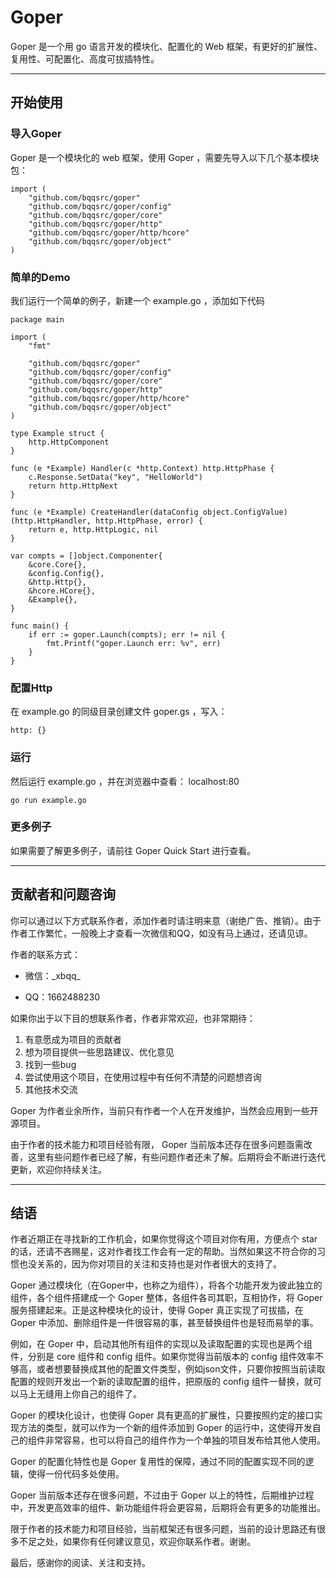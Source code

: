 # Goper

Goper 是一个用 go 语言开发的模块化、配置化的 Web 框架，有更好的扩展性、复用性、可配置化、高度可拔插特性。

---
## 开始使用
### 导入Goper
Goper 是一个模块化的 web 框架，使用 Goper ，需要先导入以下几个基本模块包：
```
import (
	"github.com/bqqsrc/goper"
	"github.com/bqqsrc/goper/config"
	"github.com/bqqsrc/goper/core"
	"github.com/bqqsrc/goper/http"
	"github.com/bqqsrc/goper/http/hcore"
	"github.com/bqqsrc/goper/object"
)
```

### 简单的Demo
我们运行一个简单的例子，新建一个 example.go ，添加如下代码
```
package main

import (
	"fmt"

	"github.com/bqqsrc/goper"
	"github.com/bqqsrc/goper/config"
	"github.com/bqqsrc/goper/core"
	"github.com/bqqsrc/goper/http"
	"github.com/bqqsrc/goper/http/hcore"
	"github.com/bqqsrc/goper/object"
)

type Example struct {
	http.HttpComponent
}

func (e *Example) Handler(c *http.Context) http.HttpPhase {
	c.Response.SetData("key", "HelloWorld")
	return http.HttpNext
}

func (e *Example) CreateHandler(dataConfig object.ConfigValue) (http.HttpHandler, http.HttpPhase, error) {
	return e, http.HttpLogic, nil
}

var compts = []object.Componenter{
	&core.Core{},
	&config.Config{},
	&http.Http{},
	&hcore.HCore{},
	&Example{},
}

func main() {
	if err := goper.Launch(compts); err != nil {
		fmt.Printf("goper.Launch err: %v", err)
	}
}
```

### 配置Http
在 example.go 的同级目录创建文件 goper.gs ，写入：
```
http: {}
```

### 运行
然后运行 example.go ，并在浏览器中查看： localhost:80
```
go run example.go
```

### 更多例子
如果需要了解更多例子，请前往 Goper Quick Start 进行查看。

---
## 贡献者和问题咨询
你可以通过以下方式联系作者，添加作者时请注明来意（谢绝广告、推销）。由于作者工作繁忙，一般晚上才查看一次微信和QQ，如没有马上通过，还请见谅。

作者的联系方式：

   - 微信：\_xbqq\_

   - QQ：1662488230

如果你出于以下目的想联系作者，作者非常欢迎，也非常期待：
1. 有意愿成为项目的贡献者
2. 想为项目提供一些思路建议、优化意见
3. 找到一些bug
4. 尝试使用这个项目，在使用过程中有任何不清楚的问题想咨询
5. 其他技术交流

Goper 为作者业余所作，当前只有作者一个人在开发维护，当然会应用到一些开源项目。

由于作者的技术能力和项目经验有限， Goper 当前版本还存在很多问题亟需改善，这里有些问题作者已经了解，有些问题作者还未了解。后期将会不断进行迭代更新，欢迎你持续关注。

---
## 结语
作者近期正在寻找新的工作机会，如果你觉得这个项目对你有用，方便点个 star 的话，还请不吝赐星，这对作者找工作会有一定的帮助。当然如果这不符合你的习惯也没关系的，因为你对项目的关注和支持也是对作者很大的支持了。

Goper 通过模块化（在Goper中，也称之为组件），将各个功能开发为彼此独立的组件，各个组件搭建成一个 Goper 整体，各组件各司其职，互相协作，将 Goper 服务搭建起来。正是这种模块化的设计，使得 Goper 真正实现了可拔插，在 Goper 中添加、删除组件是一件很容易的事，甚至替换组件也是轻而易举的事。

例如，在 Goper 中，启动其他所有组件的实现以及读取配置的实现也是两个组件，分别是 core 组件和 config 组件。如果你觉得当前版本的 config 组件效率不够高，或者想要替换成其他的配置文件类型，例如json文件，只要你按照当前读取配置的规则开发出一个新的读取配置的组件，把原版的 config 组件一替换，就可以马上无缝用上你自己的组件了。

Goper 的模块化设计，也使得 Goper 具有更高的扩展性，只要按照约定的接口实现方法的类型，就可以作为一个新的组件添加到 Goper 的运行中，这使得开发自己的组件非常容易，也可以将自己的组件作为一个单独的项目发布给其他人使用。

Goper 的配置化特性也是 Goper 复用性的保障，通过不同的配置实现不同的逻辑，使得一份代码多处使用。

Goper 当前版本还存在很多问题，不过由于 Goper 以上的特性，后期维护过程中，开发更高效率的组件、新功能组件将会更容易，后期将会有更多的功能推出。

限于作者的技术能力和项目经验，当前框架还有很多问题，当前的设计思路还有很多不足之处，如果你有任何建议意见，欢迎你联系作者。谢谢。

最后，感谢你的阅读、关注和支持。
